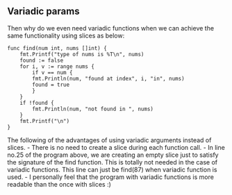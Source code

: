 ## Variadic params

Then why do we even need variadic functions when we can achieve the same functionality using slices as below:
```
func find(num int, nums []int) {
    fmt.Printf("type of nums is %T\n", nums)
    found := false
    for i, v := range nums {
        if v == num {
        fmt.Println(num, "found at index", i, "in", nums)
        found = true
        }
    }
    if !found {
        fmt.Println(num, "not found in ", nums)
    }
    fmt.Printf("\n")
}
```

The following of the advantages of using variadic arguments instead of slices.
    - There is no need to create a slice during each function call.
    - In line no.25 of the program above, we are creating an empty slice just to satisfy the signature of the find function.
    This is totally not needed in the case of variadic functions. This line can just be find(87) when variadic function is used.
    - I personally feel that the program with variadic functions is more readable than the once with slices :)
